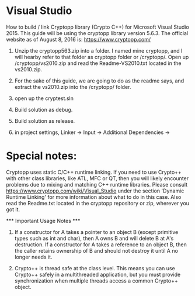 # Visual Studio
How to build / link Cryptopp library (Crypto C++) for Microsoft Visual Studio 2015. This guide will be using the cryptopp library version 5.6.3. The official website as of August 8, 2016 is: https://www.cryptopp.com/


1. Unzip the cryptopp563.zip into a folder. I named mine cryptopp, and I will hearby refer to that folder as cryptopp folder or /cryptopp/. Open up /cryptopp/vs2010.zip and read the Readme-VS2010.txt located in the vs2010.zip.

2. For the sake of this guide, we are going to do as the readme says, and extract the vs2010.zip into the /cryptopp/ folder.

3. open up the cryptest.sln

4. Build solution as debug.

5. Build solution as release.

6. in project settings, Linker -> Input -> Additional Dependencies -> 





# Special notes:
Cryptopp uses static C/C++ runtime linking. If you need to use Crypto++ with other class libraries, like ATL, MFC or QT, then you will likely encounter problems due to mixing and matching C++ runtime libraries. Please consult https://www.cryptopp.com/wiki/Visual_Studio
under the section 'Dynamic Runtime Linking' for more information about what to do in this case. Also read the Readme.txt located in the cryptopp repository or zip, wherever you got it.

*** Important Usage Notes ***

1. If a constructor for A takes a pointer to an object B (except primitive
types such as int and char), then A owns B and will delete B at A's
destruction.  If a constructor for A takes a reference to an object B,
then the caller retains ownership of B and should not destroy it until
A no longer needs it. 

2. Crypto++ is thread safe at the class level. This means you can use
Crypto++ safely in a multithreaded application, but you must provide
synchronization when multiple threads access a common Crypto++ object.



